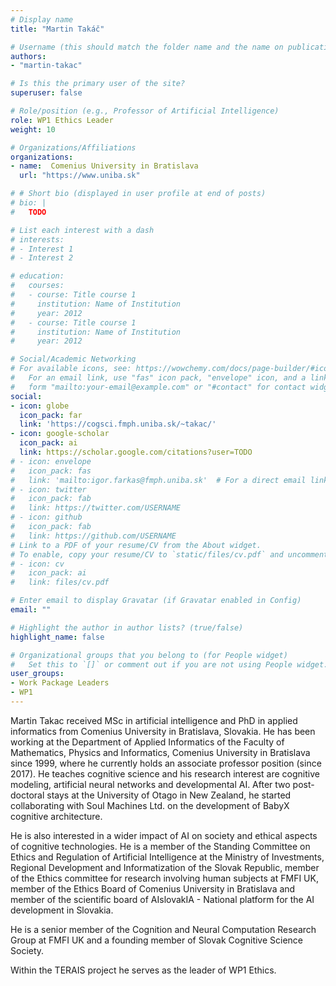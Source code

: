 ```yaml
---
# Display name
title: "Martin Takáč"

# Username (this should match the folder name and the name on publications)
authors:
- "martin-takac"

# Is this the primary user of the site?
superuser: false

# Role/position (e.g., Professor of Artificial Intelligence)
role: WP1 Ethics Leader
weight: 10

# Organizations/Affiliations
organizations:
- name:  Comenius University in Bratislava
  url: "https://www.uniba.sk"

# # Short bio (displayed in user profile at end of posts)
# bio: |
#   TODO

# List each interest with a dash
# interests:
# - Interest 1
# - Interest 2

# education:
#   courses:
#   - course: Title course 1
#     institution: Name of Institution
#     year: 2012
#   - course: Title course 1
#     institution: Name of Institution
#     year: 2012

# Social/Academic Networking
# For available icons, see: https://wowchemy.com/docs/page-builder/#icons
#   For an email link, use "fas" icon pack, "envelope" icon, and a link in the
#   form "mailto:your-email@example.com" or "#contact" for contact widget.
social:
- icon: globe
  icon_pack: far
  link: 'https://cogsci.fmph.uniba.sk/~takac/'
- icon: google-scholar
  icon_pack: ai
  link: https://scholar.google.com/citations?user=TODO
# - icon: envelope
#   icon_pack: fas
#   link: 'mailto:igor.farkas@fmph.uniba.sk'  # For a direct email link, use "mailto:test@example.org".
# - icon: twitter
#   icon_pack: fab
#   link: https://twitter.com/USERNAME
# - icon: github
#   icon_pack: fab
#   link: https://github.com/USERNAME
# Link to a PDF of your resume/CV from the About widget.
# To enable, copy your resume/CV to `static/files/cv.pdf` and uncomment the lines below.
# - icon: cv
#   icon_pack: ai
#   link: files/cv.pdf

# Enter email to display Gravatar (if Gravatar enabled in Config)
email: ""

# Highlight the author in author lists? (true/false)
highlight_name: false

# Organizational groups that you belong to (for People widget)
#   Set this to `[]` or comment out if you are not using People widget.
user_groups:
- Work Package Leaders
- WP1
---
```

Martin Takac received MSc in artificial intelligence and PhD in applied informatics from Comenius University in Bratislava, Slovakia. He has been working at the Department of Applied Informatics of the Faculty of Mathematics, Physics and Informatics, Comenius University in Bratislava since 1999, where he currently holds an associate professor position (since 2017). He teaches cognitive science and his research interest are cognitive modeling, artificial neural networks and developmental AI. After two post-doctoral stays at the University of Otago in New Zealand, he started collaborating with Soul Machines Ltd. on the development of BabyX cognitive architecture.

He is also interested in a wider impact of AI on society and ethical aspects of cognitive technologies. He is a member of the Standing Committee on Ethics and Regulation of Artificial Intelligence at the Ministry of Investments, Regional Development and Informatization of the Slovak Republic, member of the Ethics committee for research involving human subjects at FMFI UK, member of the Ethics Board of Comenius University in Bratislava and member of the scientific board of AIslovakIA - National platform for the AI development in Slovakia.

He is a senior member of the Cognition and Neural Computation Research Group at FMFI UK and a founding member of Slovak Cognitive Science Society.

Within the TERAIS project he serves as the leader of WP1 Ethics.